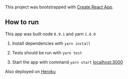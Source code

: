 This project was bootstrapped with [Create React App](https://github.com/facebookincubator/create-react-app).

## How to run

This app was built node `8.9.1` and yarn `1.6.0`

1. Install dependencies with `yarn install`

2. Tests should be run with `yarn test`

3. Start the app with command `yarn start` [localhost:3000](http://localhost:3000)

Also deployed on [Heroku](https://fierce-crag-73817.herokuapp.com/)